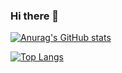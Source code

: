 ### Hi there 👋

[![Anurag's GitHub stats](https://github-readme-stats.vercel.app/api?username=lizonkisel)](https://github.com/anuraghazra/github-readme-stats)

[![Top Langs](https://github-readme-stats.vercel.app/api/top-langs/?username=lizonkisel)](https://github.com/anuraghazra/github-readme-stats)


<!--
**lizonkisel/lizonkisel** is a ✨ _special_ ✨ repository because its `README.md` (this file) appears on your GitHub profile.

Here are some ideas to get you started:

- 🔭 I’m currently working on ...
- 🌱 I’m currently learning ...
- 👯 I’m looking to collaborate on ...
- 🤔 I’m looking for help with ...
- 💬 Ask me about ...
- 📫 How to reach me: ...
- 😄 Pronouns: ...
- ⚡ Fun fact: ...
-->
